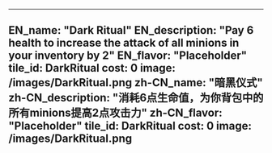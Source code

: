 ---

EN_name: "Dark Ritual"
EN_description: "Pay 6 health to increase the attack of all minions in your inventory by 2"
EN_flavor: "Placeholder"
tile_id: DarkRitual
cost: 0
image: /images/DarkRitual.png
zh-CN_name: "暗黑仪式"
zh-CN_description: "消耗6点生命值，为你背包中的所有minions提高2点攻击力"
zh-CN_flavor: "Placeholder"
tile_id: DarkRitual
cost: 0
image: /images/DarkRitual.png
---